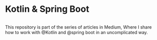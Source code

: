 # Kotlin & Spring Boot
<p>
<img src="https://img.shields.io/badge/STATUS-IN%20DEVELOPMENT-brightgreen" alt=""/>
</p>
This repository is part of the series of articles in Medium, 
Where I share how to work with @Kotlin and @spring boot in an uncomplicated way.
